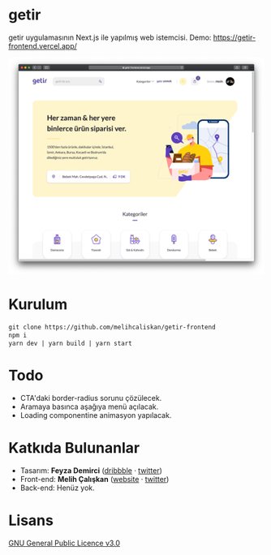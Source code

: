 # getir
getir uygulamasının Next.js ile yapılmış web istemcisi.
Demo: https://getir-frontend.vercel.app/

![getir](public/ss.png?raw=true "Title")


# Kurulum
```
git clone https://github.com/melihcaliskan/getir-frontend
npm i
yarn dev | yarn build | yarn start
```

# Todo
- CTA'daki border-radius sorunu çözülecek.
- Aramaya basınca aşağıya menü açılacak.
- Loading componentine animasyon yapılacak.

# Katkıda Bulunanlar
- Tasarım: **Feyza Demirci** ([dribbble](https://dribbble.com/feyzademirci) · [twitter](https://twitter.com/corbieofthesoul))
- Front-end: **Melih Çalışkan** ([website](https://melihcaliskan.com) · [twitter](https://twitter.com/melih_caliskan))
- Back-end: Henüz yok.

# Lisans
[GNU General Public Licence v3.0](http://www.gnu.org/licenses/gpl-3.0.tr.html)
